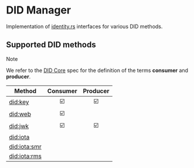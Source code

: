 # DID Manager

Implementation of [identity.rs](https://github.com/iotaledger/identity.rs) interfaces for various DID methods.

## Supported DID methods

> [!NOTE]
> We refer to the [DID Core](https://www.w3.org/TR/did-core/#conformance) spec for the definition of the terms **consumer** and **producer**.

| Method                                                                                            |        Consumer         |        Producer         |
| ------------------------------------------------------------------------------------------------- | :---------------------: | :---------------------: |
| [did:key](https://w3c-ccg.github.io/did-method-key/)                                              | :ballot_box_with_check: | :ballot_box_with_check: |
| [did:web](https://w3c-ccg.github.io/did-method-web/)                                              | :ballot_box_with_check: |                         |
| [did:jwk](https://github.com/quartzjer/did-jwk/blob/main/spec.md)                                 | :ballot_box_with_check: | :ballot_box_with_check: |
| [did:iota](https://wiki.iota.org/identity.rs/references/specifications/iota-did-method-spec/)     |                         |                         |
| [did:iota:smr](https://wiki.iota.org/identity.rs/references/specifications/iota-did-method-spec/) |                         |                         |
| [did:iota:rms](https://wiki.iota.org/identity.rs/references/specifications/iota-did-method-spec/) |                         |                         |
